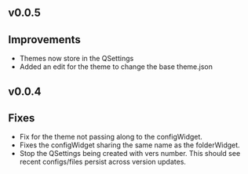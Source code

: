 ## v0.0.5

Improvements
---
- Themes now store in the QSettings
- Added an edit for the theme to change the base theme.json


## v0.0.4

Fixes
---
- Fix for the theme not passing along to the configWidget.
- Fixes the configWidget sharing the same name as the folderWidget.
- Stop the QSettings being created with vers number. This should see recent configs/files persist across version updates.
